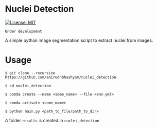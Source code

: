 # Nuclei Detection

[![License: MIT](https://img.shields.io/badge/License-MIT-yellow.svg)](https://opensource.org/licenses/MIT)

```
Under development
```

A simple python image segmentation script to extract nuclei from images.

# Usage
```
$ git clone --recursive https://github.com/anirudhbhashyam/nuclei_detection 

$ cd nuclei_detection

$ conda create --name <some_name> --file <env.yml> 

$ conda activate <some_name>

$ python main.py <path_to_file/path_to_dir>
```
A folder `results` is created in `nuclei_detection`